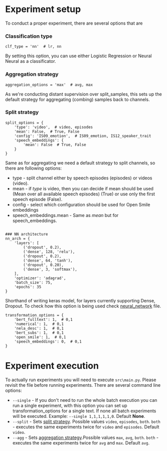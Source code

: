 # Experiment setup

To conduct a proper experiment, there are several options that are

### Classification type
```
clf_type = 'nn'  # lr, nn
```
By setting this option, you can use either Logistic Regression or Neural Neural as a classificator. 

### Aggregation strategy
```
aggregation_options = 'max'  # avg, max
```
As we're conducting distant supervision over split_samples, this sets up the default strategy for aggregating (combing) samples back to channels.

### Split strategy
```
split_options = {
    'type': 'video',  # video, episodes
    'mean': False,  # True, False
    'config': 'IS09_emotion',  # IS09_emotion, IS12_speaker_trait
    'speech_embeddings': {
        'mean': False  # True, False
    }
}
```
Same as for aggregating we need a default strategy to split channels, so there are following options:
* type - split channel either by speech episodes (episodes) or videos (video).
* mean - if _type_ is video, then you can decide if mean should be used (Mean over all available speech episodes) (True) or use only the first speech episode (False).
* config - select which configuration should be used for Open Smile embeddings
* speech_embeddings.mean - Same as _mean_ but for speech_embeddings.
```

### NN architecture
nn_arch = {
    'layers': [
        ('dropout', 0.2),
        ('dense', 128, 'relu'),
        ('dropout', 0.2),
        ('dense', 64, 'tanh'),
        ('dropout', 0.20),
        ('dense', 3, 'softmax'),
    ],
    'optimizer': 'adagrad',
    'batch_size': 75,
    'epochs': 35
}
```

Shorthand of writing keras model, for layers currently supporting Dense, Dropout. To check how this option is being used check [neural_network](https://github.com/yoandinkov/interspeech-2019/blob/master/src/models/neural_network.py) file.

```
transformation_options = {
    'bert_fulltext': 1,  # 0,1
    'numerical': 1,  # 0,1
    'nela_desc': 1,  # 0,1
    'bert_subs': 1,  # 0,1
    'open_smile': 1,  # 0,1
    'speech_embeddings': 0,  # 0,1
}
```

# Experiment execution
To actually run experiments you will need to execute `src\main.py`. Please revisit the file
before running experiments. There are several command line options:
* `--single` - If you don't need to run the whole batch execution you can run a single
experiment, with this option you can set up transformation_options for a single text. If none
all batch experiments will be executed. Example: `--single 1,1,1,1,1,0`. Default __None__.
* `--split` - Sets [split strategy](#split-strategy). Possible values `video`, `episodes`, `both`.
`both` - executes the same experiments twice for `video` and `episodes`. Default `video`.
* `--agg` - Sets [aggregation strategy](#aggregation-strategy).Possible values `max`, `avg`, `both`. `both` - executes the same experiments twice for `avg` and `max`. Default `avg`.